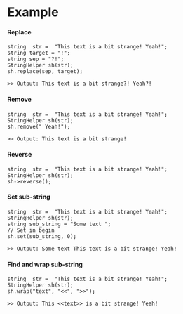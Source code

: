 # Example

#### Replace
    
    string  str =  "This text is a bit strange! Yeah!";
    string target = "!";
    string sep = "?!";
    StringHelper sh(str);
    sh.replace(sep, target);
    
    >> Output: This text is a bit strange?! Yeah?!

#### Remove
    
    string  str =  "This text is a bit strange! Yeah!";
    StringHelper sh(str);
    sh.remove(" Yeah!");
    
    >> Output: This text is a bit strange!
    
#### Reverse
    string  str =  "This text is a bit strange! Yeah!";
    StringHelper sh(str);
    sh->reverse();

#### Set sub-string
    string  str =  "This text is a bit strange! Yeah!";
    StringHelper sh(str);
    string sub_string = "Some text ";
    // Set in begin
    sh.set(sub_string, 0);

    >> Output: Some text This text is a bit strange! Yeah!
    
#### Find and wrap sub-string
    string  str =  "This text is a bit strange! Yeah!";
    StringHelper sh(str);
    sh.wrap("text", "<<", ">>");

    >> Output: This <<text>> is a bit strange! Yeah!